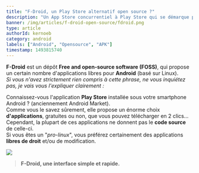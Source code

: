 ```yaml
---
title: "F-Droid, un Play Store alternatif open source ?"
description: "Un App Store concurrentiel à Play Store qui se démarque par ses applications libres !"
banner: /img/articles/f-droid-open-source/fdroid.png
type: article
authorId: kernoeb
category: android
labels: ["Android", "Opensource", "APK"]
timestamp: 1493815740
---
```


**F-Droid** est un dépôt **Free and open-source software (FOSS)**, qui propose un certain nombre d'applications libres pour **Android** (basé sur Linux).   
*Si vous n'avez strictement rien compris à cette phrase, ne vous inquiétez pas, je vais vous l'expliquer clairement :*

Connaissez-vous l'application **Play Store** installée sous votre smartphone Android ? (anciennement Android Market).   
Comme vous le savez sûrement, elle propose un énorme choix **d'applications**, gratuites ou non, que vous pouvez télécharger en 2 clics...  
Cependant, la plupart de ces applications ne donnent pas le **code source** de celle-ci.   
Si vous êtes un "*pro-linux*", vous préférez certainement des applications **libres de droit** et/ou de modification.

  
![](/img/articles/f-droid-open-source/F-Droid_screenshot_05.png)


> **F-Droid, une interface simple et rapide.**
